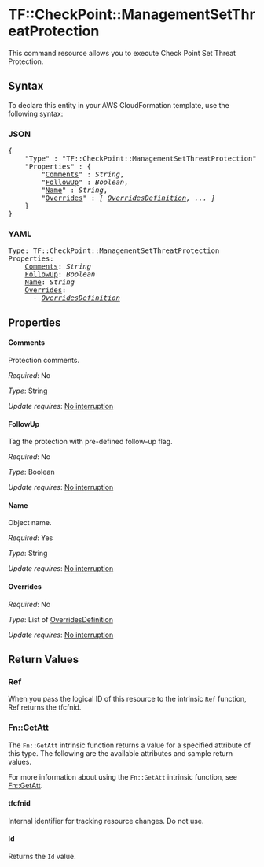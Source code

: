 # TF::CheckPoint::ManagementSetThreatProtection

This command resource allows you to execute Check Point Set Threat Protection.

## Syntax

To declare this entity in your AWS CloudFormation template, use the following syntax:

### JSON

<pre>
{
    "Type" : "TF::CheckPoint::ManagementSetThreatProtection",
    "Properties" : {
        "<a href="#comments" title="Comments">Comments</a>" : <i>String</i>,
        "<a href="#followup" title="FollowUp">FollowUp</a>" : <i>Boolean</i>,
        "<a href="#name" title="Name">Name</a>" : <i>String</i>,
        "<a href="#overrides" title="Overrides">Overrides</a>" : <i>[ <a href="overridesdefinition.md">OverridesDefinition</a>, ... ]</i>
    }
}
</pre>

### YAML

<pre>
Type: TF::CheckPoint::ManagementSetThreatProtection
Properties:
    <a href="#comments" title="Comments">Comments</a>: <i>String</i>
    <a href="#followup" title="FollowUp">FollowUp</a>: <i>Boolean</i>
    <a href="#name" title="Name">Name</a>: <i>String</i>
    <a href="#overrides" title="Overrides">Overrides</a>: <i>
      - <a href="overridesdefinition.md">OverridesDefinition</a></i>
</pre>

## Properties

#### Comments

Protection comments.

_Required_: No

_Type_: String

_Update requires_: [No interruption](https://docs.aws.amazon.com/AWSCloudFormation/latest/UserGuide/using-cfn-updating-stacks-update-behaviors.html#update-no-interrupt)

#### FollowUp

Tag the protection with pre-defined follow-up flag.

_Required_: No

_Type_: Boolean

_Update requires_: [No interruption](https://docs.aws.amazon.com/AWSCloudFormation/latest/UserGuide/using-cfn-updating-stacks-update-behaviors.html#update-no-interrupt)

#### Name

Object name.

_Required_: Yes

_Type_: String

_Update requires_: [No interruption](https://docs.aws.amazon.com/AWSCloudFormation/latest/UserGuide/using-cfn-updating-stacks-update-behaviors.html#update-no-interrupt)

#### Overrides

_Required_: No

_Type_: List of <a href="overridesdefinition.md">OverridesDefinition</a>

_Update requires_: [No interruption](https://docs.aws.amazon.com/AWSCloudFormation/latest/UserGuide/using-cfn-updating-stacks-update-behaviors.html#update-no-interrupt)

## Return Values

### Ref

When you pass the logical ID of this resource to the intrinsic `Ref` function, Ref returns the tfcfnid.

### Fn::GetAtt

The `Fn::GetAtt` intrinsic function returns a value for a specified attribute of this type. The following are the available attributes and sample return values.

For more information about using the `Fn::GetAtt` intrinsic function, see [Fn::GetAtt](https://docs.aws.amazon.com/AWSCloudFormation/latest/UserGuide/intrinsic-function-reference-getatt.html).

#### tfcfnid

Internal identifier for tracking resource changes. Do not use.

#### Id

Returns the <code>Id</code> value.


